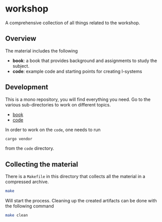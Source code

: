 # workshop
A comprehensive collection of all things related to the workshop.

## Overview
The material includes the following

* **book**: a book that provides background and assignments to study the subject.
* **code**: example code and starting points for creating l-systems

## Development
This is a mono repository, you will find everything you need. Go to the
various sub-directories to work on different topics.

* [book][]
* [code][]

In order to work on the `code`, one needs to run

```sh
cargo vendor
```

from the `code` directory.

## Collecting the material
There is a `Makefile` in this directory that collects all the material in a
compressed archive.

```sh
make
```

Will start the process. Cleaning up the created artifacts can be done with the
following command

```sh
make clean
```

[book]: https://github.com/columbus-elst-connection/workshop/tree/master/book
[code]: https://github.com/columbus-elst-connection/workshop/tree/master/code

